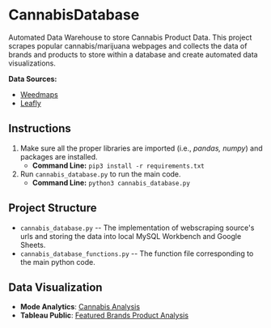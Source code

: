 # CannabisDatabase
Automated Data Warehouse to store Cannabis Product Data. This project scrapes popular cannabis/marijuana webpages and collects the data of brands and products to store within a database and create automated data visualizations.

**Data Sources:**
- [Weedmaps](https://weedmaps.com/)
- [Leafly](https://www.leafly.com/)

## Instructions
1. Make sure all the proper libraries are imported (i.e., _pandas, numpy_) and packages are installed.
   - **Command Line:** `pip3 install -r requirements.txt`
2. Run `cannabis_database.py` to run the main code.
   - **Command Line:** `python3 cannabis_database.py`

## Project Structure 

- `cannabis_database.py` -- The implementation of webscraping source's urls and storing the data into local MySQL Workbench and Google Sheets.
- `cannabis_database_functions.py` -- The function file corresponding to the main python code.

## Data Visualization
- **Mode Analytics**: [Cannabis Analysis](https://app.mode.com/brandon_mysql/reports/685d72506109)
- **Tableau Public**: [Featured Brands Product Analysis](https://public.tableau.com/views/FeaturedBrandsProductAnalysis/NumberofProductsbyCategory?:language=en-US&:display_count=n&:origin=viz_share_link)
